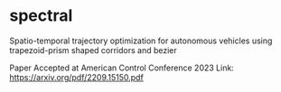 # spectral
Spatio-temporal trajectory optimization for autonomous vehicles using trapezoid-prism shaped corridors and bezier 

Paper Accepted at American Control Conference 2023
Link: https://arxiv.org/pdf/2209.15150.pdf
